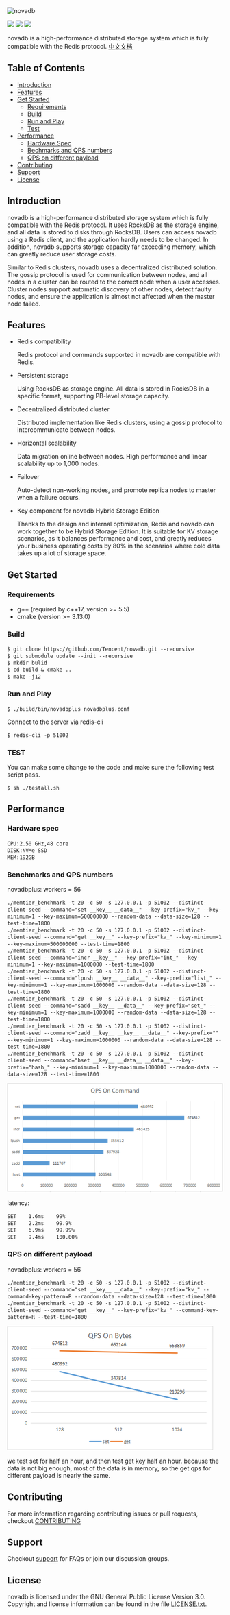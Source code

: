 <img src="pic/novadb.svg" width = "300" alt="novadb"/>

[![](https://img.shields.io/badge/license-GPLv3-green)](https://github.com/Tencent/novadb/blob/master/LICENSE.txt) ![](https://img.shields.io/badge/Platform-Linux_x64-orange) [![](https://img.shields.io/badge/PRs-Welcome-orange)](https://github.com/Tencent/novadb/pulls)

novadb is a high-performance distributed storage system which is fully compatible with the Redis protocol. [中文文档](http://novadb.cn)

## Table of Contents
- [Introduction](#Introduction)
- [Features](#Features)
- [Get Started](#Get-Started)
  - [Requirements](#Requirements)
  - [Build](#Build)
  - [Run and Play](#Run-and-Play)
  - [Test](#Test)
- [Performance](#Performance)
  - [Hardware Spec](#Hardware-spec)
  - [Bechmarks and QPS numbers](#Bechmarks-and-QPS-numbers)
  - [QPS on different payload](#QPS-on-different-payload)
- [Contributing](#Contributing)
- [Support](#Support)
- [License](#License)
## Introduction

novadb is a high-performance distributed storage system which is fully compatible with the Redis protocol. It uses RocksDB as the storage engine, and all data is stored to disks through RocksDB. Users can access novadb using a Redis client, and the application hardly needs to be changed. In addition, novadb supports storage capacity far exceeding memory, which can greatly reduce user storage costs.

Similar to Redis clusters, novadb uses a decentralized distributed solution. The gossip protocol is used for communication between nodes, and all nodes in a cluster can be routed to the correct node when a user accesses. Cluster nodes support automatic discovery of other nodes, detect faulty nodes, and ensure the application is almost not affected when the master node failed.

## Features

- Redis compatibility

  Redis protocol and commands supported in novadb are compatible with Redis.

- Persistent storage

  Using RocksDB as storage engine. All data is stored in RocksDB in a specific format, supporting PB-level storage capacity.

- Decentralized distributed cluster

  Distributed implementation like Redis clusters, using a gossip protocol to intercommunicate between nodes.

- Horizontal scalability

  Data migration online between nodes. High performance and linear scalability up to 1,000 nodes.

- Failover

  Auto-detect non-working nodes, and promote replica nodes to master when a failure occurs.

- Key component for novadb Hybrid Storage Edition

  Thanks to the design and internal optimization, Redis and novadb can work together to be Hybrid Storage Edition. It is suitable for KV storage scenarios, as it balances performance and cost, and greatly reduces your business operating costs by 80% in the scenarios where cold data takes up a lot of storage space.

## Get Started

### Requirements

* g++ (required by c++17, version >= 5.5)
* cmake (version >= 3.13.0)

### Build

```
$ git clone https://github.com/Tencent/novadb.git --recursive
$ git submodule update --init --recursive
$ mkdir bulid
$ cd build & cmake ..
$ make -j12
```

### Run and Play
```
$ ./build/bin/novadbplus novadbplus.conf
```
Connect to the server via redis-cli
```
$ redis-cli -p 51002
```

### TEST
You can make some change to the code and make sure the following test  script pass.
```
$ sh ./testall.sh
```

## Performance

### Hardware spec

```
CPU:2.50 GHz,48 core
DISK:NVMe SSD
MEM:192GB
```

### Benchmarks and QPS numbers

novadbplus: workers = 56
```
./memtier_benchmark -t 20 -c 50 -s 127.0.0.1 -p 51002 --distinct-client-seed --command="set __key__ __data__" --key-prefix="kv_" --key-minimum=1 --key-maximum=500000000 --random-data --data-size=128 --test-time=1800
./memtier_benchmark -t 20 -c 50 -s 127.0.0.1 -p 51002 --distinct-client-seed --command="get __key__" --key-prefix="kv_" --key-minimum=1 --key-maximum=500000000 --test-time=1800
./memtier_benchmark -t 20 -c 50 -s 127.0.0.1 -p 51002 --distinct-client-seed --command="incr __key__" --key-prefix="int_" --key-minimum=1 --key-maximum=1000000 --test-time=1800
./memtier_benchmark -t 20 -c 50 -s 127.0.0.1 -p 51002 --distinct-client-seed --command="lpush __key__ __data__" --key-prefix="list_" --key-minimum=1 --key-maximum=1000000 --random-data --data-size=128 --test-time=1800
./memtier_benchmark -t 20 -c 50 -s 127.0.0.1 -p 51002 --distinct-client-seed --command="sadd __key__ __data__" --key-prefix="set_" --key-minimum=1 --key-maximum=1000000 --random-data --data-size=128 --test-time=1800
./memtier_benchmark -t 20 -c 50 -s 127.0.0.1 -p 51002 --distinct-client-seed --command="zadd __key__ __key__ __data__" --key-prefix="" --key-minimum=1 --key-maximum=1000000 --random-data --data-size=128 --test-time=1800
./memtier_benchmark -t 20 -c 50 -s 127.0.0.1 -p 51002 --distinct-client-seed --command="hset __key__ __data__ __data__" --key-prefix="hash_" --key-minimum=1 --key-maximum=1000000 --random-data --data-size=128 --test-time=1800
```
   ![image.png](pic/qps.png)

latency:
```
SET    1.6ms    99%
SET    2.2ms    99.9%
SET    6.9ms    99.99%
SET    9.4ms    100.00%
```

###  QPS on different payload

novadbplus: workers = 56
```
./memtier_benchmark -t 20 -c 50 -s 127.0.0.1 -p 51002 --distinct-client-seed --command="set __key__ __data__" --key-prefix="kv_" --command-key-pattern=R --random-data --data-size=128 --test-time=1800
./memtier_benchmark -t 20 -c 50 -s 127.0.0.1 -p 51002 --distinct-client-seed --command="get __key__" --key-prefix="kv_" --command-key-pattern=R --test-time=1800
```
![image.png](pic/qps_payload.png)

we test set for half an hour, and then test get key half an hour. because the data is not big enough, most of the data is in memory, so the get qps for different payload is nearly the same.

## Contributing

For more information regarding contributing issues or pull requests, checkout [CONTRIBUTING](CONTRIBUTING.md)

## Support

Checkout [support](http://novadb.cn/#/support) for FAQs or join our discussion groups.

## License

novadb is licensed under the GNU General Public License Version 3.0. Copyright and license information can be found in the file [LICENSE.txt](LICENSE.txt).
